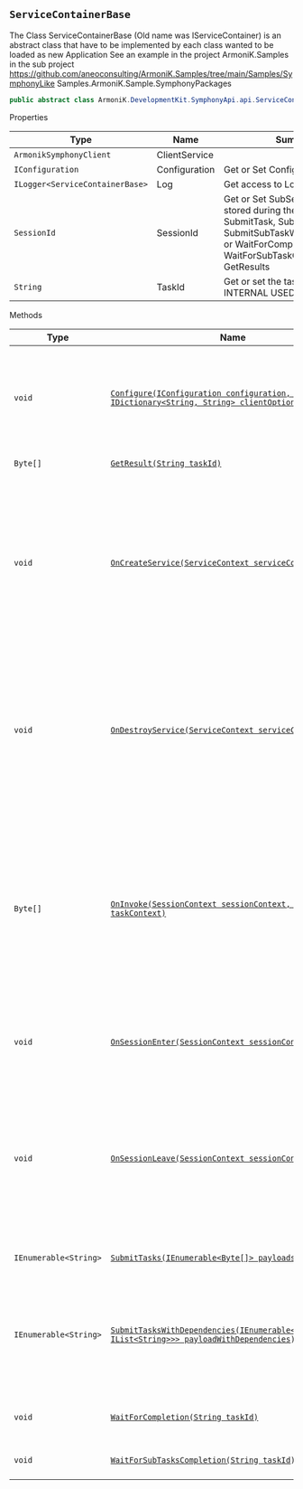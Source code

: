 ## `ServiceContainerBase`

The Class ServiceContainerBase (Old name was IServiceContainer) is an abstract class  that have to be implemented by each class wanted to be loaded as new Application  See an example in the project ArmoniK.Samples in the sub project  https://github.com/aneoconsulting/ArmoniK.Samples/tree/main/Samples/SymphonyLike  Samples.ArmoniK.Sample.SymphonyPackages
```csharp
public abstract class ArmoniK.DevelopmentKit.SymphonyApi.api.ServiceContainerBase

```

Properties

| Type | Name | Summary |
| --- | --- | --- |
| `ArmonikSymphonyClient`|ClientService||
| `IConfiguration`|Configuration|Get or Set Configuration|
| `ILogger<ServiceContainerBase>`|Log|Get access to Logger with Log.Lo.|
| `SessionId`|SessionId|Get or Set SubSessionId object stored during the call of SubmitTask, SubmitSubTask,  SubmitSubTaskWithDependencies or WaitForCompletion, WaitForSubTaskCompletion or GetResults|
| `String`|TaskId|Get or set the taskId (ONLY INTERNAL USED)|

Methods

| Type | Name | Summary |
| --- | --- | --- |
| `void`|[`Configure(IConfiguration configuration, IDictionary<String, String> clientOptions)`](ArmoniK.DevelopmentKit.SymphonyApi.api_methods.md#void-configureiconfiguration-configuration-idictionarystring-string-clientoptions)|The configure method is an internal call to prepare the ServiceContainer.  Its holds several configuration coming from the Client call|
| `Byte[]`|[`GetResult(String taskId)`](ArmoniK.DevelopmentKit.SymphonyApi.api_methods.md#byte-getresultstring-taskid)|Get Result from compute reply|
| `void`|[`OnCreateService(ServiceContext serviceContext)`](ArmoniK.DevelopmentKit.SymphonyApi.api_methods.md#void-oncreateserviceservicecontext-servicecontext)|The middleware triggers the invocation of this handler just after a Service Instance is started.  The application developer must put any service initialization into this handler.  Default implementation does nothing.|
| `void`|[`OnDestroyService(ServiceContext serviceContext)`](ArmoniK.DevelopmentKit.SymphonyApi.api_methods.md#void-ondestroyserviceservicecontext-servicecontext)|The middleware triggers the invocation of this handler just before a Service Instance is destroyed.  This handler should do any cleanup for any resources that were used in the onCreateService() method.|
| `Byte[]`|[`OnInvoke(SessionContext sessionContext, TaskContext taskContext)`](ArmoniK.DevelopmentKit.SymphonyApi.api_methods.md#byte-oninvokesessioncontext-sessioncontext-taskcontext-taskcontext)|The middleware triggers the invocation of this handler every time a task input is  sent to the service to be processed.  The actual service logic should be implemented in this method. This is the only  method that is mandatory for the application developer to implement.|
| `void`|[`OnSessionEnter(SessionContext sessionContext)`](ArmoniK.DevelopmentKit.SymphonyApi.api_methods.md#void-onsessionentersessioncontext-sessioncontext)|This handler is executed once after the callback OnCreateService and before the OnInvoke|
| `void`|[`OnSessionLeave(SessionContext sessionContext)`](ArmoniK.DevelopmentKit.SymphonyApi.api_methods.md#void-onsessionleavesessioncontext-sessioncontext)|The middleware triggers the invocation of this handler to unbind the Service Instance from its owning Session.  This handler should do any cleanup for any resources that were used in the onSessionEnter() method.|
| `IEnumerable<String>`|[`SubmitTasks(IEnumerable<Byte[]> payloads)`](ArmoniK.DevelopmentKit.SymphonyApi.api_methods.md#ienumerablestring-submittasksienumerablebyte-payloads)|User method to submit task from the service|
| `IEnumerable<String>`|[`SubmitTasksWithDependencies(IEnumerable<Tuple<Byte[], IList<String>>> payloadWithDependencies)`](ArmoniK.DevelopmentKit.SymphonyApi.api_methods.md#ienumerablestring-submittaskswithdependenciesienumerabletuplebyte-iliststring-payloadwithdependencies)|The method to submit several tasks with dependencies tasks. This task will wait for  to start until all dependencies are completed successfully|
| `void`|[`WaitForCompletion(String taskId)`](ArmoniK.DevelopmentKit.SymphonyApi.api_methods.md#void-waitforcompletionstring-taskid)|User method to wait for only the parent task from the client|
| `void`|[`WaitForSubTasksCompletion(String taskId)`](ArmoniK.DevelopmentKit.SymphonyApi.api_methods.md#void-waitforsubtaskscompletionstring-taskid)|User method to wait for SubTasks from the client|

